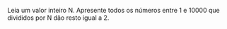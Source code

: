 Leia um valor inteiro N. Apresente todos os números entre 1 e 10000 que divididos por N dão resto igual a 2.